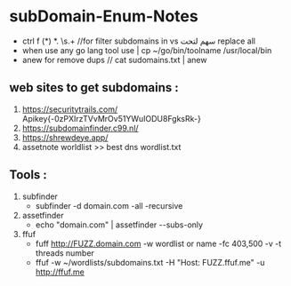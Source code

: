 # subDomain-Enum-Notes
* ctrl f (*) \*. \s.+ //for filter subdomains in vs سهم لتحت replace all
* when use any go lang tool use | cp ~/go/bin/toolname /usr/local/bin
* anew for remove dups // cat sudomains.txt | anew
## web sites to get subdomains :
1. https://securitytrails.com/  Apikey{-0zPXIrzTVvMrOv51YWuIODU8FgksRk-}
2. https://subdomainfinder.c99.nl/
3. https://shrewdeye.app/
4. assetnote worldlist >> best dns wordlist.txt 
## Tools :
1. subfinder
   - subfinder -d domain.com -all -recursive
2. assetfinder
    - echo "domain.com" | assetfinder --subs-only
3. ffuf
    - fuff http://FUZZ.domain.com -w wordlist or  name -fc 403,500 -v -t threads number
    - ffuf -w ~/wordlists/subdomains.txt -H "Host: FUZZ.ffuf.me" -u http://ffuf.me 
